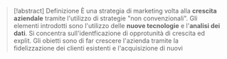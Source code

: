 
> [!abstract] Definizione
> È una strategia di marketing volta alla **crescita aziendale** tramite l'utilizzo di strategie "non convenzionali". Gli elementi introdotti sono l'utilizzo delle **nuove tecnologie** e l'**analisi dei dati**. Si concentra sull'identficazione di opprotunità di crescita ed explit. Gli obietti sono di far crescere l'azienda tramite la fidelizzazione dei clienti esistenti e l'acquisizione di nuovi